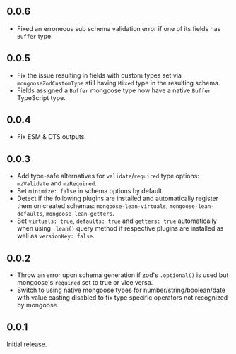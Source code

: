 ## 0.0.6

- Fixed an erroneous sub schema validation error if one of its fields has `Buffer` type.

## 0.0.5

- Fix the issue resulting in fields with custom types set via `mongooseZodCustomType` still having `Mixed` type in the resulting schema.
- Fields assigned a `Buffer` mongoose type now have a native `Buffer` TypeScript type.

## 0.0.4

- Fix ESM & DTS outputs.

## 0.0.3

- Add type-safe alternatives for `validate`/`required` type options: `mzValidate` and `mzRequired`.
- Set `minimize: false` in schema options by default.
- Detect if the following plugins are installed and automatically register them on created schemas: `mongoose-lean-virtuals`, `mongoose-lean-defaults`, `mongoose-lean-getters`.
- Set `virtuals: true`, `defaults: true` and `getters: true` automatically when using `.lean()` query method if respective plugins are installed as well as `versionKey: false`.

## 0.0.2

- Throw an error upon schema generation if zod's `.optional()` is used but mongoose's `required` set to true or vice versa.
- Switch to using native mongoose types for number/string/boolean/date with value casting disabled to fix type specific operators not recognized by mongoose.

## 0.0.1

Initial release.